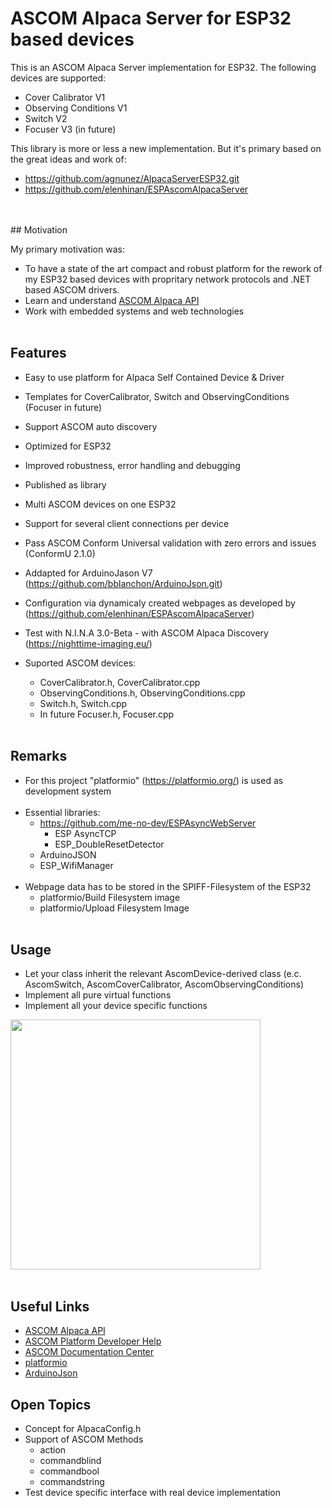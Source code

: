 # ASCOM Alpaca Server for ESP32 based devices

This is an ASCOM Alpaca Server implementation for ESP32. 
The following devices are supported:
- Cover Calibrator V1
- Observing Conditions V1
- Switch  V2
- Focuser V3 (in future)

This library is more or less a new implementation. But it's primary based on the great ideas and work of:
- https://github.com/agnunez/AlpacaServerESP32.git 
- https://github.com/elenhinan/ESPAscomAlpacaServer
<br>
<br>
## Motivation

My primary motivation was:
- To have a state of the art compact and robust platform for the rework of my ESP32 based devices with propritary network protocols and .NET based ASCOM drivers.
- Learn and understand [ASCOM Alpaca API](https://ascom-standards.org/api/#/)
- Work with embedded systems and web technologies
<br><br>
## Features
- Easy to use platform for Alpaca Self Contained Device & Driver
- Templates for CoverCalibrator, Switch and ObservingConditions (Focuser in future)
- Support ASCOM auto discovery
- Optimized for ESP32
- Improved robustness, error handling and debugging
- Published as library

- Multi ASCOM devices on one ESP32
- Support for several client connections per device 
- Pass ASCOM Conform Universal validation with zero errors and issues (ConformU 2.1.0)
- Addapted for ArduinoJason V7 (https://github.com/bblanchon/ArduinoJson.git)
- Configuration via dynamicaly created webpages as developed by (https://github.com/elenhinan/ESPAscomAlpacaServer)
- Test with N.I.N.A 3.0-Beta - with ASCOM Alpaca Discovery (https://nighttime-imaging.eu/)
- Suported ASCOM devices:
    - CoverCalibrator.h, CoverCalibrator.cpp
    - ObservingConditions.h, ObservingConditions.cpp
    - Switch.h, Switch.cpp
    - In future Focuser.h, Focuser.cpp
<br><br>
## Remarks
- For this project "platformio" (https://platformio.org/) is used as development system
<br><br>
- Essential libraries:
    - https://github.com/me-no-dev/ESPAsyncWebServer
        - ESP AsyncTCP
        - ESP_DoubleResetDetector
    - ArduinoJSON
    - ESP_WifiManager
<br><br>
- Webpage data has to be stored in the SPIFF-Filesystem of the ESP32
    - platformio/Build Filesystem image
    - platformio/Upload Filesystem Image
<br><br>

## Usage
- Let your class inherit the relevant AscomDevice-derived class (e.c. AscomSwitch, AscomCoverCalibrator, AscomObservingConditions)
- Implement all pure virtual functions
- Implement all your device specific functions

<img src="http:E:\Projekte\GhAstro\ASCOM\Alpaca\ESP32AlpacaDevices\doc\Design.png" width="400">
<br><br>

## Useful Links
- [ASCOM Alpaca API](https://ascom-standards.org/api/#/)
- [ASCOM Platform Developer Help](https://ascom-standards.org/Help/Developer/html/7d9253c2-fdfd-4c0d-8225-a96bddb49731.htm)
- [ASCOM Documentation Center](https://ascom-standards.org/Documentation/Index.htm#dev)
- [platformio](https://docs.platformio.org/en/latest/what-is-platformio.html)
- [ArduinoJson](https://arduinojson.org/)

## Open Topics

- Concept for AlpacaConfig.h
- Support of ASCOM Methods
    - action
    - commandblind
    - commandbool
    - commandstring
- Test device specific interface with real device implementation

